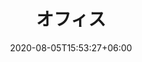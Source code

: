 ---
title:  "オフィス "
date:   2020-08-05T15:53:27+06:00
draft: false
description: "This is meta description"
weight: 5
intro: "ベイジがオフィスを構える下北沢は、交通の便もよく、ランチに通える飲食店も多い、とても働きやすい街です。オフィスは駅から徒歩3分のガラス張りの綺麗な建物の中にあります。ベイジで働くとどんな毎日になるのだろう、などということを想像しながらご覧ください。"
---